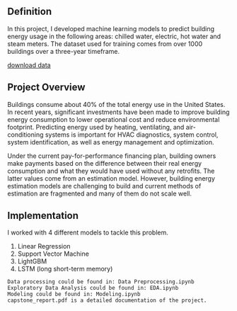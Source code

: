 ## Definition
In this project, I developed machine learning models to predict building energy usage in the following areas: chilled water, electric, hot water and steam meters. The dataset used for training comes from over 1000 buildings over a three-year timeframe.

[download data](https://www.kaggle.com/c/ashrae-energy-prediction/data)


## Project Overview
Buildings consume about 40% of the total energy use in the United States. In recent years, significant investments have been made to improve building energy consumption to lower operational cost and reduce environmental footprint. Predicting energy used by heating, ventilating, and air-conditioning systems is important for HVAC diagnostics, system control, system identification, as well as energy management and optimization.

Under the current pay-for-performance financing plan, building owners make payments based on the difference between their real energy consumption and what they would have used without any retrofits. The latter values come from an estimation model. However, building energy estimation models are challenging to build and current methods of estimation are fragmented and many of them do not scale well.

## Implementation
I worked with 4 different models to tackle this problem.
1. Linear Regression
2. Support Vector Machine
3. LightGBM
4. LSTM (long short-term memory)

```
Data processing could be found in: Data Preprocessing.ipynb
Exploratory Data Analysis could be found in: EDA.ipynb
Modeling could be found in: Modeling.ipynb
capstone_report.pdf is a detailed documentation of the project.
```
